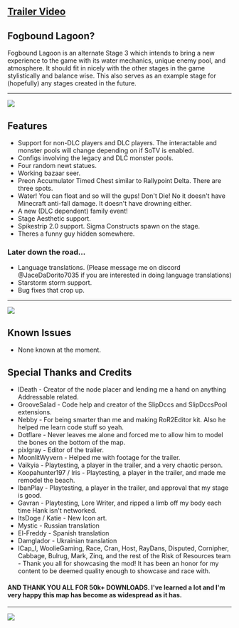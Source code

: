## [Trailer Video](https://www.youtube.com/watch?v=gcgQ5f5xF7o)

## Fogbound Lagoon?
Fogbound Lagoon is an alternate Stage 3 which intends to bring a new experience to the game with its water mechanics, unique enemy pool, and atmosphere. It should fit in nicely with the other stages in the game stylistically and balance wise. This also serves as an example stage for (hopefully) any stages created in the future. 
___

![](https://imgur.com/qEV0pa6.png)

## Features

- Support for non-DLC players and DLC players. The interactable and monster pools will change depending on if SoTV is enabled.
- Configs involving the legacy and DLC monster pools.
- Four random newt statues.
- Working bazaar seer.
- Preon Accumulator Timed Chest similar to Rallypoint Delta. There are three spots.
- Water! You can float and so will the gups! Don't Die! No it doesn't have Minecraft anti-fall damage. It doesn't have drowning either.
- A new (DLC dependent) family event!
- Stage Aesthetic support.
- Spikestrip 2.0 support. Sigma Constructs spawn on the stage.
- Theres a funny guy hidden somewhere.

### Later down the road...

- Language translations. (Please message me on discord @JaceDaDorito7035 if you are interested in doing language translations)
- Starstorm storm support.
- Bug fixes that crop up.

___

![](https://imgur.com/gMQeQDs.png)

## Known Issues

- None known at the moment.

## Special Thanks and Credits

- IDeath - Creator of the node placer and lending me a hand on anything Addressable related.
- GrooveSalad - Code help and creator of the SlipDccs and SlipDccsPool extensions.
- Nebby - For being smarter than me and making RoR2Editor kit. Also he helped me learn code stuff so yeah.
- Dotflare - Never leaves me alone and forced me to allow him to model the bones on the bottom of the map. 
- pixlgray - Editor of the trailer.
- MoonlitWyvern - Helped me with footage for the trailer.
- Vaikyia - Playtesting, a player in the trailer, and a very chaotic person.
- Koopahunter197 / Iris - Playtesting, a player in the trailer, and made me remodel the beach.
- IbanPlay - Playtesting, a player in the trailer, and approval that my stage is good.
- Gavran - Playtesting, Lore Writer, and ripped a limb off my body each time Hank isn't networked.
- ItsDoge / Katie - New Icon art.
- Mystic - Russian translation
- El-Freddy - Spanish translation
- Damglador - Ukrainian translation
- ICap_I, WoolieGaming, Race, Cran, Host, RayDans, Disputed, Cornipher, Cabbage, Bulrug, Mark, Zinq, and the rest of the Risk of Resources team  - Thank you all for showcasing the mod! It has been an honor for my content to be deemed quality enough to showcase and race with.

#### AND THANK YOU ALL FOR 50k+ DOWNLOADS. I've learned a lot and I'm very happy this map has become as widespread as it has.

___

![](https://imgur.com/aqSLIpd.png)
